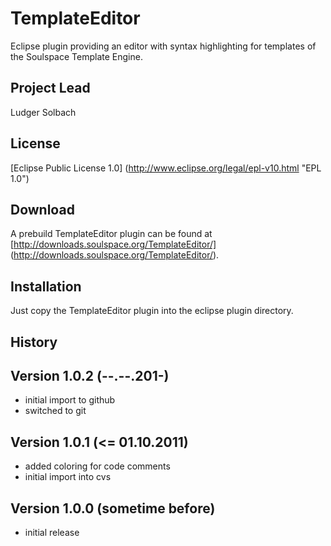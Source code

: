 TemplateEditor
==============

Eclipse plugin providing an editor with syntax highlighting for templates of the Soulspace Template Engine.

Project Lead
------------
Ludger Solbach

License
-------
[Eclipse Public License 1.0] (http://www.eclipse.org/legal/epl-v10.html "EPL 1.0")

Download
--------
A prebuild TemplateEditor plugin can be found at [http://downloads.soulspace.org/TemplateEditor/]
(http://downloads.soulspace.org/TemplateEditor/).

Installation
------------
Just copy the TemplateEditor plugin into the eclipse plugin directory.

History
-------

Version 1.0.2 (--.--.201-)
--------------------------
* initial import to github
* switched to git

Version 1.0.1 (<= 01.10.2011)
-----------------------------
* added coloring for code comments
* initial import into cvs

Version 1.0.0 (sometime before)
-------------------------------
* initial release

